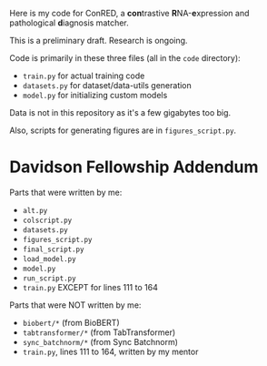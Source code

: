 Here is my code for ConRED, a **con**trastive **R**NA-**e**xpression and pathological **d**iagnosis matcher.

This is a preliminary draft.
Research is ongoing.

Code is primarily in these three files (all in the ``code`` directory):
- ``train.py`` for actual training code
- ``datasets.py`` for dataset/data-utils generation
- ``model.py`` for initializing custom models

Data is not in this repository as it's a few gigabytes too big.

Also, scripts for generating figures are in ``figures_script.py``.

# Davidson Fellowship Addendum

Parts that were written by me:
- ``alt.py``
- ``colscript.py``
- ``datasets.py``
- ``figures_script.py``
- ``final_script.py``
- ``load_model.py``
- ``model.py``
- ``run_script.py``
- ``train.py`` EXCEPT for lines 111 to 164

Parts that were NOT written by me:
- ``biobert/*`` (from BioBERT)
- ``tabtransformer/*`` (from TabTransformer)
- ``sync_batchnorm/*`` (from Sync Batchnorm)
- ``train.py``, lines 111 to 164, written by my mentor
